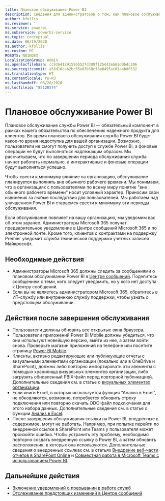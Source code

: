 ```yaml
---
title: Плановое обслуживание Power BI
description: Сведения для администраторов о том, как плановое обслуживание Power BI влияет на их организацию и какие дальнейшие действия могут от них потребоваться.
author: kfollis
ms.reviewer: ''
ms.service: powerbi
ms.subservice: powerbi-service
ms.topic: conceptual
ms.date: 06/19/2020
ms.author: kfollis
ms.custom: MC
ROBOTS: NOINDEX
LocalizationGroup: Admin
ms.openlocfilehash: cc9364129159b5527d309f125d42e661d0b4c206
ms.sourcegitcommit: a58d10ca62bc55e83b58cf8e8495ac01a4bd6532
ms.translationtype: HT
ms.contentlocale: ru-RU
ms.lasthandoff: 06/20/2020
ms.locfileid: "85120574"
---
```

# <a name="power-bi-planned-maintenance"></a>Плановое обслуживание Power BI

Плановое обслуживание службы Power BI — обязательный компонент в рамках нашего обязательства по обеспечению надежного продукта для клиентов. Во время планового обслуживания служба Power BI будет какое-то время недоступна для вашей организации. Возможно, пользователи не смогут получить доступ к службе Power BI, а фоновые операции не будут выполняться надлежащим образом. Мы рассчитываем, что по завершении периода обслуживания служба начнет работать нормально, а интерактивные и фоновые операции будут выполняться успешно.  

Чтобы свести к минимуму влияние на организацию, обслуживание планируется выполнять вне обычного рабочего времени. Мы понимаем, что в организациях с пользователями по всему миру понятие "вне обычного рабочего времени" носит условный характер. Приносим свои извинения за любые последствия для пользователей. Мы работаем над улучшением Power BI и стараемся свести к минимуму эти периоды обслуживания.

Если обслуживание повлияет на вашу организацию, мы уведомим вас об этом заранее. Администраторы Microsoft 365 получат предварительное уведомление в Центре сообщений Microsoft 365 и по электронной почте. Кроме того, клиентов с контрактами на поддержку Premier уведомит служба технической поддержки учетных записей Майкрософт.

## <a name="actions-to-take-now"></a>Необходимые действия

* Администраторы Microsoft 365 должны следить за сообщениями о плановом обслуживании Power BI в [Центре сообщений](https://admin.microsoft.com/Adminportal/Home#/MessageCenter). Поделитесь сообщением с теми, кого следует уведомить, но у кого нет доступа к Центру сообщений.
* Если вы не являетесь администратором Microsoft 365, обратитесь в ИТ-службу или внутреннюю службу поддержки, чтобы узнать о предстоящем обслуживании.

## <a name="actions-to-take-when-maintenance-is-complete"></a>Действия после завершения обслуживания

* Пользователи должны обновить все открытые окна браузера.
* Пользователи приложений Power BI Mobile должны убедиться, что они используют новейшую версию, выйти из нее, а затем войти снова. Проверьте магазин приложений на телефоне или посетите страницу [Power BI Mobile](https://powerbi.microsoft.com/mobile/).
* Клиенты, активно редактирующие или публикующие отчеты с визуальными элементами организации (локально или в OneDrive и SharePoint), должны либо повторно импортировать эти элементы с помощью хранилища визуальных элементов организации, либо загрузить обновленный PBIX-файл перед повторной публикацией. Дополнительные сведения см. в статье о [визуальных элементах организации](service-admin-portal.md#organization-visuals).
* Если книги Excel, в которых используется функция "Анализ в Excel", не обновляются, возможно, потребуется обновить строку подключения или повторно скачать ODC-файл подключения для этого набора данных. Дополнительные сведения см. в статье о функции [Анализ в Excel](../collaborate-share/service-analyze-in-excel.md#connect-to-power-bi-data).
* После завершения обслуживания ссылки на Power BI, внедренные в содержимое, могут не работать. Например, при попытке перейти по внедренной ссылке в SharePoint или Teams у пользователя может произойти ошибка. Чтобы устранить эту проблему, необходимо повторно создать внедренную ссылку в Power BI, а затем обновить расположения, в которых она используются. Дополнительные сведения о внедренных ссылках см. в статьях [Внедрение веб-части отчетов в SharePoint Online](../collaborate-share/service-embed-report-spo.md) и [Совместная работа в Microsoft Teams с использованием Power BI](../collaborate-share/service-embed-report-microsoft-teams.md).

## <a name="next-steps"></a>Дальнейшие действия

* [Включение уведомлений о прерывании в работе служб](service-interruption-notifications.md)
* [Отслеживание предстоящих изменений в Центре сообщений](https://docs.microsoft.com/microsoft-365/admin/manage/message-center?view=o365-worldwide)
